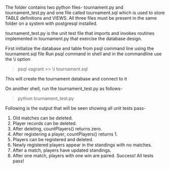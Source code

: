 The folder contains two python files- tournament.py and tournament_test.py and
one file called tournament.sql which is used to store TABLE definitions and 
VIEWS. All three files must be present in the same folder on a system with 
postgresql installed. 

tournament_test.py is the unit test file that imports and invokes routines 
implemented in tournament.py that exercise the database design.

First initialize the database and table from psql command line using the 
tournament.sql file
Run psql command in shell and in the commandline use the \i option
> psql
vagrant >> \i tournament.sql

This will create the tournament database and connect to it
 
On another shell, run the tournament_test.py as follows-
> python tournament_test.py

Following is the output that will be seen showing all unit tests pass-
1. Old matches can be deleted.
2. Player records can be deleted.
3. After deleting, countPlayers() returns zero.
4. After registering a player, countPlayers() returns 1.
5. Players can be registered and deleted.
6. Newly registered players appear in the standings with no matches.
7. After a match, players have updated standings.
8. After one match, players with one win are paired.
Success!  All tests pass!
